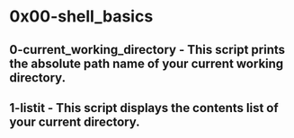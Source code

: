 # 0x00-shell_basics
## 0-current_working_directory - This script prints the absolute path name of your current working directory.
## 1-listit - This script displays the contents list of your current directory.
